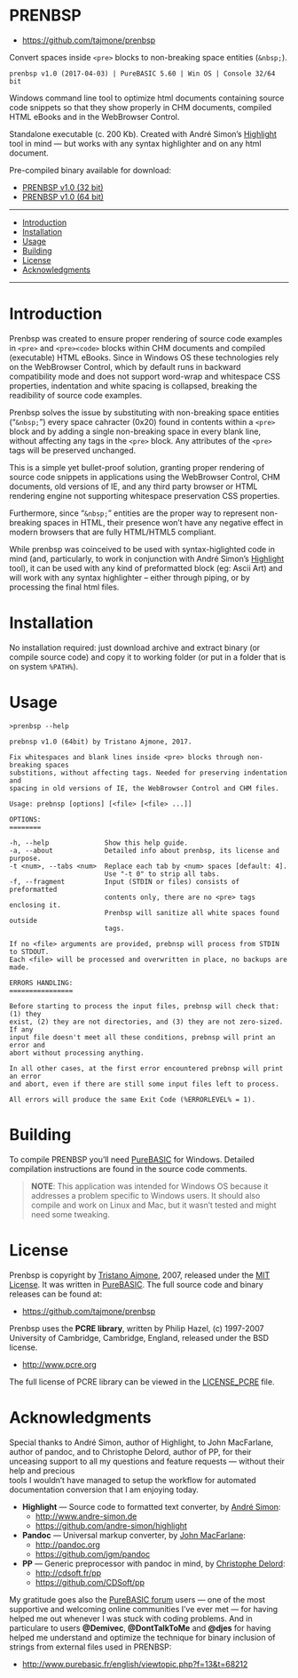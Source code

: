 PRENBSP
=======

-   <https://github.com/tajmone/prenbsp>

Convert spaces inside `<pre>` blocks to non-breaking space entities (`&nbsp;`).

    prenbsp v1.0 (2017-04-03) | PureBASIC 5.60 | Win OS | Console 32/64 bit

Windows command line tool to optimize html documents containing source code snippets so that they show properly in CHM documents, compiled HTML eBooks and in the WebBrowser Control.

Standalone executable (c. 200 Kb). Created with André Simon’s [Highlight](http://www.andre-simon.de/doku/highlight/en/highlight.php) tool in mind — but works with any syntax highlighter and on any html document.

Pre-compiled binary available for download:

-   [PRENBSP v1.0 (32 bit)](https://github.com/tajmone/prenbsp/releases/download/v1.0/prenbsp_v1.0_Win_x86_binary.zip)
-   [PRENBSP v1.0 (64 bit)](https://github.com/tajmone/prenbsp/releases/download/v1.0/prenbsp_v1.0_Win_x86-64_binary.zip)

------------------------------------------------------------------------

<!-- #toc -->
-   [Introduction](#introduction)
-   [Installation](#installation)
-   [Usage](#usage)
-   [Building](#building)
-   [License](#license)
-   [Acknowledgments](#acknowledgments)

<!-- /toc -->

------------------------------------------------------------------------

Introduction
============

Prenbsp was created to ensure proper rendering of source code examples in `<pre>` and `<pre><code>` blocks within CHM documents and compiled (executable) HTML eBooks. Since in Windows OS these technologies rely on the WebBrowser Control, which by default runs in backward compatibility mode and does not support word-wrap and whitespace CSS properties, indentation and white spacing is collapsed, breaking the readibility of source code examples.

Prenbsp solves the issue by substituting with non-breaking space entities (“`&nbsp;`”) every space cahracter (0x20) found in contents within a `<pre>` block and by adding a single non-breaking space in every blank line, without affecting any tags in the `<pre>` block. Any attributes of the `<pre>` tags will be preserved unchanged.

This is a simple yet bullet-proof solution, granting proper rendering of source code snippets in applications using the WebBrowser Control, CHM documents, old versions of IE, and any third party browser or HTML rendering engine not supporting whitespace preservation CSS properties.

Furthermore, since “`&nbsp;`” entities are the proper way to represent non-breaking spaces in HTML, their presence won’t have any negative effect in modern browsers that are fully HTML/HTML5 compliant.

While prenbsp was coinceived to be used with syntax-higlighted code in mind (and, particularly, to work in conjunction with André Simon’s [Highlight](http://www.andre-simon.de/doku/highlight/en/highlight.php) tool), it can be used with any kind of preformatted block (eg: Ascii Art) and will work with any syntax highlighter – either through piping, or by processing the final html files.

Installation
============

No installation required: just download archive and extract binary (or compile source code) and copy it to working folder (or put in a folder that is on system `%PATH%`).

Usage
=====

    >prenbsp --help

    prebnsp v1.0 (64bit) by Tristano Ajmone, 2017.

    Fix whitespaces and blank lines inside <pre> blocks through non-breaking spaces 
    substitions, without affecting tags. Needed for preserving indentation and      
    spacing in old versions of IE, the WebBrowser Control and CHM files.

    Usage: prebnsp [options] [<file> [<file> ...]]

    OPTIONS:
    ========

    -h, --help              Show this help guide.                                   
    -a, --about             Detailed info about prenbsp, its license and purpose.   
    -t <num>, --tabs <num>  Replace each tab by <num> spaces [default: 4].          
                            Use "-t 0" to strip all tabs.                           
    -f, --fragment          Input (STDIN or files) consists of preformatted         
                            contents only, there are no <pre> tags enclosing it.    
                            Prenbsp will sanitize all white spaces found outside    
                            tags.                                                   
                                                                                    
    If no <file> arguments are provided, prebnsp will process from STDIN to STDOUT. 
    Each <file> will be processed and overwritten in place, no backups are made.

    ERRORS HANDLING:
    ================

    Before starting to process the input files, prebnsp will check that: (1) they   
    exist, (2) they are not directories, and (3) they are not zero-sized. If any    
    input file doesn't meet all these conditions, prebnsp will print an error and   
    abort without processing anything.

    In all other cases, at the first error encountered prebnsp will print an error  
    and abort, even if there are still some input files left to process.

    All errors will produce the same Exit Code (%ERRORLEVEL% = 1).

Building
========

To compile PRENBSP you’ll need [PureBASIC](http://www.purebasic.com/) for Windows. Detailed compilation instructions are found in the source code comments.

> **NOTE**: This application was intended for Windows OS because it addresses a problem specific to Windows users. It should also compile and work on Linux and Mac, but it wasn’t tested and might need some tweaking.

License
=======

Prenbsp is copyright by [Tristano Ajmone](https://github.com/tajmone), 2007, released under the [MIT License](./LICENSE). It was written in [PureBASIC](http://www.purebasic.com/). The full source code and binary releases can be found at:

-   <https://github.com/tajmone/prenbsp>

Prenbsp uses the **PCRE library**, written by Philip Hazel, (c) 1997-2007 University of Cambridge, Cambridge, England, released under the BSD license.

-   <http://www.pcre.org>

The full license of PCRE library can be viewed in the [LICENSE\_PCRE](LICENSE_PCRE) file.

Acknowledgments
===============

Special thanks to André Simon, author of Highlight, to John MacFarlane, author of pandoc, and to Christophe Delord, author of PP, for their unceasing support to all my questions and feature requests — without their help and precious  
tools I wouldn’t have managed to setup the workflow for automated documentation conversion that I am enjoying today.

-   **Highlight** — Source code to formatted text converter, by [André Simon](https://github.com/andre-simon):
    -   <http://www.andre-simon.de>
    -   <https://github.com/andre-simon/highlight>  
-   **Pandoc** — Universal markup converter, by [John MacFarlane](https://github.com/jgm):
    -   <http://pandoc.org>  
    -   <https://github.com/jgm/pandoc>  
-   **PP** — Generic preprocessor with pandoc in mind, by [Christophe Delord](https://github.com/CDSoft):
    -   <http://cdsoft.fr/pp>
    -   <https://github.com/CDSoft/pp>

My gratitude goes also the [PureBASIC forum](http://www.purebasic.fr/english/) users — one of the most supportive and welcoming online communities I’ve ever met — for having helped me out whenever I was stuck with coding problems. And in particulare to users **@Demivec**, **@DontTalkToMe** and **@djes** for having helped me understand and optimize the technique for binary inclusion of strings from external files used in PRENBSP:

-   <http://www.purebasic.fr/english/viewtopic.php?f=13&t=68212>

